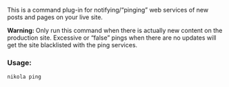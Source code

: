 This is a command plug-in for notifying/“pinging” web services of
new posts and pages on your live site.

**Warning:** Only run this command when there is actually new content on the
production site. Excessive or “false” pings when there are no
updates will get the site blacklisted with the ping services.

### Usage:

    nikola ping
